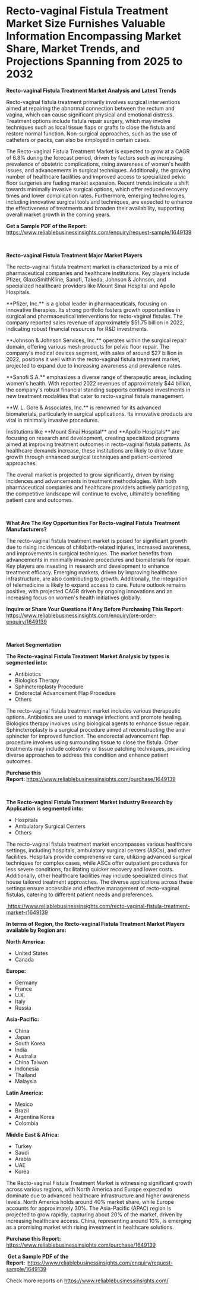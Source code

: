 <p><h1>Recto-vaginal Fistula Treatment Market Size Furnishes Valuable Information Encompassing Market Share, Market Trends, and Projections Spanning from 2025 to 2032</h1></p><p><strong>Recto-vaginal Fistula Treatment Market Analysis and Latest Trends</strong></p>
<p><p>Recto-vaginal fistula treatment primarily involves surgical interventions aimed at repairing the abnormal connection between the rectum and vagina, which can cause significant physical and emotional distress. Treatment options include fistula repair surgery, which may involve techniques such as local tissue flaps or grafts to close the fistula and restore normal function. Non-surgical approaches, such as the use of catheters or packs, can also be employed in certain cases.</p><p>The Recto-vaginal Fistula Treatment Market is expected to grow at a CAGR of 6.8% during the forecast period, driven by factors such as increasing prevalence of obstetric complications, rising awareness of women's health issues, and advancements in surgical techniques. Additionally, the growing number of healthcare facilities and improved access to specialized pelvic floor surgeries are fueling market expansion. Recent trends indicate a shift towards minimally invasive surgical options, which offer reduced recovery times and lower complication rates. Furthermore, emerging technologies, including innovative surgical tools and techniques, are expected to enhance the effectiveness of treatments and broaden their availability, supporting overall market growth in the coming years.</p></p>
<p><strong>Get a Sample PDF of the Report:&nbsp;</strong> <a href="https://www.reliablebusinessinsights.com/enquiry/request-sample/1649139?utm_campaign=3384&utm_medium=2&utm_source=Github&utm_content=ia&utm_term=26032025&utm_id=recto-vaginal-fistula-treatment">https://www.reliablebusinessinsights.com/enquiry/request-sample/1649139</a></p>
<p>&nbsp;</p>
<p><strong>Recto-vaginal Fistula Treatment Major Market Players</strong></p>
<p><p>The recto-vaginal fistula treatment market is characterized by a mix of pharmaceutical companies and healthcare institutions. Key players include Pfizer, GlaxoSmithKline, Sanofi, Takeda, Johnson & Johnson, and specialized healthcare providers like Mount Sinai Hospital and Apollo Hospitals.</p><p>**Pfizer, Inc.** is a global leader in pharmaceuticals, focusing on innovative therapies. Its strong portfolio fosters growth opportunities in surgical and pharmaceutical interventions for recto-vaginal fistulas. The company reported sales revenue of approximately $51.75 billion in 2022, indicating robust financial resources for R&D investments.</p><p>**Johnson & Johnson Services, Inc.** operates within the surgical repair domain, offering various mesh products for pelvic floor repair. The company's medical devices segment, with sales of around $27 billion in 2022, positions it well within the recto-vaginal fistula treatment market, projected to expand due to increasing awareness and prevalence rates.</p><p>**Sanofi S.A.** emphasizes a diverse range of therapeutic areas, including women's health. With reported 2022 revenues of approximately $44 billion, the company's robust financial standing supports continued investments in new treatment modalities that cater to recto-vaginal fistula management.</p><p>**W. L. Gore & Associates, Inc.** is renowned for its advanced biomaterials, particularly in surgical applications. Its innovative products are vital in minimally invasive procedures. </p><p>Institutions like **Mount Sinai Hospital** and **Apollo Hospitals** are focusing on research and development, creating specialized programs aimed at improving treatment outcomes in recto-vaginal fistula patients. As healthcare demands increase, these institutions are likely to drive future growth through enhanced surgical techniques and patient-centered approaches.</p><p>The overall market is projected to grow significantly, driven by rising incidences and advancements in treatment methodologies. With both pharmaceutical companies and healthcare providers actively participating, the competitive landscape will continue to evolve, ultimately benefiting patient care and outcomes.</p></p>
<p>&nbsp;</p>
<p><strong>What Are The Key Opportunities For Recto-vaginal Fistula Treatment Manufacturers?</strong></p>
<p><p>The recto-vaginal fistula treatment market is poised for significant growth due to rising incidences of childbirth-related injuries, increased awareness, and improvements in surgical techniques. The market benefits from advancements in minimally invasive procedures and biomaterials for repair. Key players are investing in research and development to enhance treatment efficacy. Emerging markets, driven by improving healthcare infrastructure, are also contributing to growth. Additionally, the integration of telemedicine is likely to expand access to care. Future outlook remains positive, with projected CAGR driven by ongoing innovations and an increasing focus on women's health initiatives globally.</p></p>
<p><strong>Inquire or Share Your Questions If Any Before Purchasing This Report:</strong> <a href="https://www.reliablebusinessinsights.com/enquiry/pre-order-enquiry/1649139?utm_campaign=3384&utm_medium=2&utm_source=Github&utm_content=ia&utm_term=26032025&utm_id=recto-vaginal-fistula-treatment">https://www.reliablebusinessinsights.com/enquiry/pre-order-enquiry/1649139</a></p>
<p>&nbsp;</p>
<p><strong>Market Segmentation</strong></p>
<p><strong>The Recto-vaginal Fistula Treatment Market Analysis by types is segmented into:</strong></p>
<p><ul><li>Antibiotics</li><li>Biologics Therapy</li><li>Sphincteroplasty Procedure</li><li>Endorectal Advancement Flap Procedure</li><li>Others</li></ul></p>
<p><p>The recto-vaginal fistula treatment market includes various therapeutic options. Antibiotics are used to manage infections and promote healing. Biologics therapy involves using biological agents to enhance tissue repair. Sphincteroplasty is a surgical procedure aimed at reconstructing the anal sphincter for improved function. The endorectal advancement flap procedure involves using surrounding tissue to close the fistula. Other treatments may include colostomy or tissue patching techniques, providing diverse approaches to address this condition and enhance patient outcomes.</p></p>
<p><strong>Purchase this Report:&nbsp;</strong><a href="https://www.reliablebusinessinsights.com/purchase/1649139?utm_campaign=3384&utm_medium=2&utm_source=Github&utm_content=ia&utm_term=26032025&utm_id=recto-vaginal-fistula-treatment">https://www.reliablebusinessinsights.com/purchase/1649139</a></p>
<p>&nbsp;</p>
<p><strong>The Recto-vaginal Fistula Treatment Market Industry Research by Application is segmented into:</strong></p>
<p><ul><li>Hospitals</li><li>Ambulatory Surgical Centers</li><li>Others</li></ul></p>
<p><p>The recto-vaginal fistula treatment market encompasses various healthcare settings, including hospitals, ambulatory surgical centers (ASCs), and other facilities. Hospitals provide comprehensive care, utilizing advanced surgical techniques for complex cases, while ASCs offer outpatient procedures for less severe conditions, facilitating quicker recovery and lower costs. Additionally, other healthcare facilities may include specialized clinics that house tailored treatment approaches. The diverse applications across these settings ensure accessible and effective management of recto-vaginal fistulas, catering to different patient needs and preferences.</p></p>
<p><a href="https://www.reliablebusinessinsights.com/recto-vaginal-fistula-treatment-market-r1649139?utm_campaign=3384&utm_medium=2&utm_source=Github&utm_content=ia&utm_term=26032025&utm_id=recto-vaginal-fistula-treatment">&nbsp;https://www.reliablebusinessinsights.com/recto-vaginal-fistula-treatment-market-r1649139</a></p>
<p><strong>In terms of Region, the Recto-vaginal Fistula Treatment Market Players available by Region are:</strong></p>
<p>
    <p> <strong> North America: </strong>
        <ul>
            <li>United States</li>
            <li>Canada</li>
        </ul>
        </p> 
    <p> <strong> Europe: </strong>
        <ul>
            <li>Germany</li>
            <li>France</li>
            <li>U.K.</li>
            <li>Italy</li>
            <li>Russia</li>
        </ul>
        </p> 
    <p> <strong> Asia-Pacific: </strong>
        <ul>
            <li>China</li>
            <li>Japan</li>
            <li>South Korea</li>
            <li>India</li>
            <li>Australia</li>
            <li>China Taiwan</li>
            <li>Indonesia</li>
            <li>Thailand</li>
            <li>Malaysia</li>
        </ul>
        </p> 
    <p> <strong> Latin America: </strong>
        <ul>
            <li>Mexico</li>
            <li>Brazil</li>
            <li>Argentina Korea</li>
            <li>Colombia</li>
        </ul>
        </p> 
    <p> <strong> Middle East & Africa: </strong>
        <ul>
            <li>Turkey</li>
            <li>Saudi</li>
            <li>Arabia</li>
            <li>UAE</li>
            <li>Korea</li>
        </ul>
    </p>
    </p>
<p><p>The Recto-vaginal Fistula Treatment Market is witnessing significant growth across various regions, with North America and Europe expected to dominate due to advanced healthcare infrastructure and higher awareness levels. North America holds around 40% market share, while Europe accounts for approximately 30%. The Asia-Pacific (APAC) region is projected to grow rapidly, capturing about 20% of the market, driven by increasing healthcare access. China, representing around 10%, is emerging as a promising market with rising investment in healthcare solutions.</p></p>
<p><strong>Purchase this Report: </strong><a href="https://www.reliablebusinessinsights.com/purchase/1649139?utm_campaign=3384&utm_medium=2&utm_source=Github&utm_content=ia&utm_term=26032025&utm_id=recto-vaginal-fistula-treatment">https://www.reliablebusinessinsights.com/purchase/1649139</a></p>
<p>&nbsp;<strong>Get a Sample PDF of the Report:&nbsp;&nbsp;</strong><a href="https://www.reliablebusinessinsights.com/enquiry/request-sample/1649139?utm_campaign=3384&utm_medium=2&utm_source=Github&utm_content=ia&utm_term=26032025&utm_id=recto-vaginal-fistula-treatment">https://www.reliablebusinessinsights.com/enquiry/request-sample/1649139</a></p>
<p><strong></strong></p>
<p>Check more reports on <a href="https://www.reliablebusinessinsights.com/?utm_campaign=3384&utm_medium=2&utm_source=Github&utm_content=ia&utm_term=26032025&utm_id=recto-vaginal-fistula-treatment">https://www.reliablebusinessinsights.com/</a></p>